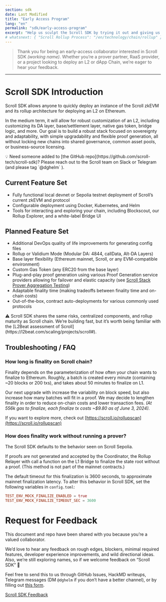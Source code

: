 ```yaml
---
section: sdk
date: Last Modified
title: "Early Access Program"
lang: "en"
permalink: "sdk/early-access-program"
excerpt: "Help us sculpt the Scroll SDK by trying it out and giving us early feedback!"
# whatsnext: { "Scroll Rollup Process": "/en/technology/chain/rollup" }
---
```


> Thank you for being an early-access collaborator interested in Scroll SDK _(working name)_. Whether you’re a prover partner, RaaS provider, or a project looking to deploy an L2 or dApp Chain, we’re eager to hear your feedback.

---

# Scroll SDK Introduction

Scroll SDK allows anyone to quickly deploy an instance of the Scroll zkEVM and its rollup architecture for deploying an L2 on Ethereum.

In the medium term, it will allow for robust customization of an L2, including customizing its DA layer, base/settlement layer, native gas token, bridge logic, and more. Our goal is to build a robust stack focused on sovereignty and adaptability, with simple upgradability and flexible proof generation, all without locking new chains into shared governance, common asset pools, or business-source licensing.

<aside>
💡 Need someone added to [the GitHub repo](https://github.com/scroll-tech/scroll-sdk)? Please reach out to the Scroll team on Slack or Telegram (and please tag `@dghelm` ).

</aside>

## Current Feature Set

- Fully functional local devnet or Sepolia testnet deployment of Scroll’s current zkEVM and protocol
- Configurable deployment using Docker, Kubernetes, and Helm
- Tools for interacting and exploring your chain, including Blockscout, our Rollup Explorer, and a white-label Bridge UI

## Planned Feature Set

- Additional DevOps quality of life improvements for generating config files
- Rollup or Validium Mode (Modular DA: 4844, callData, Alt-DA Layers)
- Base layer flexibility (Ethereum mainnet, Scroll, or any EVM-compatible environment)
- Custom Gas Token (any ERC20 from the base layer)
- Plug-and-play proof generation using various Proof Generation service providers allowing for failover and elastic capacity (see [Scroll Stack Prover Aggregation Testing](https://www.notion.so/Scroll-Stack-Prover-Aggregation-Testing-1fda726927bb4d7d8222909f25fe121d?pvs=21))
- Adaptable finality time (making tradeoffs between finality time and on-chain costs)
- Out-of-the-box, contract auto-deployments for various commonly used protocols

<aside>
⚠️ Scroll SDK shares the same risks, centralized components, and rollup maturity as Scroll chain. We’re building fast, but it’s worth being familiar with the [L2Beat assessment of Scroll](https://l2beat.com/scaling/projects/scroll#).

</aside>

## Troubleshooting / FAQ

### How long is finality on Scroll chain?

Finality depends on the parameterization of how often your chain wants to finalize to Ethereum. Roughly, a batch is created every minute (containing ~20 blocks or 200 txs), and takes about 50 minutes to finalize on L1.

Our next upgrade with increase the variability on block speed, but also increase how many batches will fit in a proof. We may decide to lengthen finality in order to reduce on-chain costs and lower transaction fees. _(At 556k gas to finalize, each finalize tx costs ~$9.80 as of June 3, 2024)._

If you want to explore more, check out [https://scroll.io/rollupscan](https://scroll.io/rollupscan)

### How does finality work without running a prover?

The Scroll SDK defaults to the behavior seen on Scroll Sepolia.

If proofs are not generated and accepted by the Coordinator, the Rollup Relayer with call a function on the L1 Bridge to finalize the state root without a proof. (This method is not part of the mainnet contracts.)

The default timeout for this finalization is 3600 seconds, to approximate mainnet finalization latency. To alter this behavior in Scroll SDK, set the following variables in `config.toml`:

```toml
TEST_ENV_MOCK_FINALIZE_ENABLED = true
TEST_ENV_MOCK_FINALIZE_TIMEOUT_SEC = 3600
```

# Request for Feedback

This document and repo have been shared with you because you’re a valued collaborator.

We’d love to hear any feedback on rough edges, blockers, minimal required features, developer experience improvements, and wild directional ideas. Also, we’re still exploring names, so if we welcome feedback on “Scroll SDK” 🙂

Feel free to send this to us through GitHub Issues, HackMD writeups, Telegram messages (DM `@dghelm` if you don’t have a better channel), or by filling out [this form](https://tally.so/r/3xQdNr).

[Scroll SDK Feedback](https://tally.so/r/3xQdNr)
